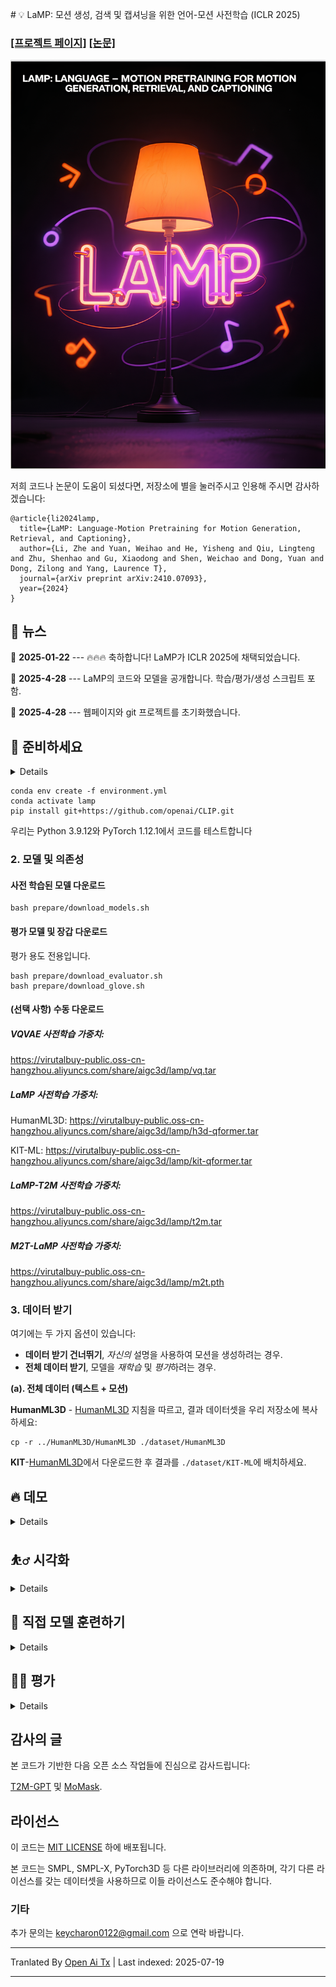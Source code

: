 <translate-content># :bulb: LaMP: 모션 생성, 검색 및 캡셔닝을 위한 언어-모션 사전학습 (ICLR 2025)
### [[프로젝트 페이지]](https://aigc3d.github.io/LaMP/) [[논문]](https://arxiv.org/abs/2410.07093)
![teaser_image](https://github.com/gentlefress/LaMP/blob/main/teaser.png)

저희 코드나 논문이 도움이 되셨다면, 저장소에 별을 눌러주시고 인용해 주시면 감사하겠습니다:</translate-content>
```
@article{li2024lamp,
  title={LaMP: Language-Motion Pretraining for Motion Generation, Retrieval, and Captioning},
  author={Li, Zhe and Yuan, Weihao and He, Yisheng and Qiu, Lingteng and Zhu, Shenhao and Gu, Xiaodong and Shen, Weichao and Dong, Yuan and Dong, Zilong and Yang, Laurence T},
  journal={arXiv preprint arXiv:2410.07093},
  year={2024}
}
```
## :postbox: 뉴스
📢 **2025-01-22** --- 🔥🔥🔥 축하합니다! LaMP가 ICLR 2025에 채택되었습니다.

📢 **2025-4-28** --- LaMP의 코드와 모델을 공개합니다. 학습/평가/생성 스크립트 포함.

📢 **2025-4-28** --- 웹페이지와 git 프로젝트를 초기화했습니다.  


## :1st_place_medal: 준비하세요

<details>
  
### 1. Conda 환경</details>

```
conda env create -f environment.yml
conda activate lamp
pip install git+https://github.com/openai/CLIP.git
```
<translate-content>우리는 Python 3.9.12와 PyTorch 1.12.1에서 코드를 테스트합니다

### 2. 모델 및 의존성

#### 사전 학습된 모델 다운로드</translate-content>
```
bash prepare/download_models.sh
```
#### 평가 모델 및 장갑 다운로드  
평가 용도 전용입니다.

```
bash prepare/download_evaluator.sh
bash prepare/download_glove.sh
```
#### (선택 사항) 수동 다운로드  
##### VQVAE 사전학습 가중치:  
https://virutalbuy-public.oss-cn-hangzhou.aliyuncs.com/share/aigc3d/lamp/vq.tar  
##### LaMP 사전학습 가중치:  
HumanML3D: https://virutalbuy-public.oss-cn-hangzhou.aliyuncs.com/share/aigc3d/lamp/h3d-qformer.tar  

KIT-ML: https://virutalbuy-public.oss-cn-hangzhou.aliyuncs.com/share/aigc3d/lamp/kit-qformer.tar  
##### LaMP-T2M 사전학습 가중치:  
https://virutalbuy-public.oss-cn-hangzhou.aliyuncs.com/share/aigc3d/lamp/t2m.tar  
##### M2T-LaMP 사전학습 가중치:  
https://virutalbuy-public.oss-cn-hangzhou.aliyuncs.com/share/aigc3d/lamp/m2t.pth  
### 3. 데이터 받기  

여기에는 두 가지 옵션이 있습니다:  
* **데이터 받기 건너뛰기**, *자신의* 설명을 사용하여 모션을 생성하려는 경우.  
* **전체 데이터 받기**, 모델을 *재학습* 및 *평가*하려는 경우.  

**(a). 전체 데이터 (텍스트 + 모션)**  

**HumanML3D** - [HumanML3D](https://github.com/EricGuo5513/HumanML3D.git) 지침을 따르고, 결과 데이터셋을 우리 저장소에 복사하세요:


```
cp -r ../HumanML3D/HumanML3D ./dataset/HumanML3D
```
**KIT**-[HumanML3D](https://github.com/EricGuo5513/HumanML3D.git)에서 다운로드한 후 결과를 `./dataset/KIT-ML`에 배치하세요.

#### 

</details>

## :fire: 데모
<details>

### (a) 단일 프롬프트에서 생성하기
```
python gen_t2m.py --gpu_id 1 --ext exp1 --text_prompt "A person is running on a treadmill."
```
### (b) 프롬프트 파일에서 생성하기
프롬프트 파일 예시는 `./assets/text_prompt.txt`에 있습니다. 각 줄마다 `<텍스트 설명>#<모션 길이>` 형식을 따라주세요. 모션 길이는 포즈의 개수를 나타내며, 정수여야 하고 4의 배수로 반올림됩니다. 본 연구에서는 모션이 20fps입니다.

만약 `<텍스트 설명>#NA`로 작성하면, 모델이 길이를 결정합니다. 한 개의 **NA**가 있으면 나머지도 모두 자동으로 **NA**가 됩니다.

```
python gen_t2m.py --gpu_id 1 --ext exp2 --text_path ./assets/text_prompt.txt
```
몇 가지 추가로 관심 있을 만한 파라미터:
* `--repeat_times`: 생성 시 복제 횟수, 기본값 `1`.
* `--motion_length`: 생성할 포즈 개수 지정, (a)에서만 적용 가능.

출력 파일들은 `./generation/<ext>/` 폴더에 저장됩니다. 파일은
* `numpy 파일`: (nframe, 22, 3) 형태의 생성된 모션, `./joints` 하위 폴더에 있음.
* `비디오 파일`: mp4 형식의 스틱 피겨 애니메이션, `./animation` 하위 폴더에 있음.
* `bvh 파일`: 생성된 모션의 bvh 파일, `./animation` 하위 폴더에 있음.

생성된 모션에 단순한 풋 IK를 적용했습니다. 접미사 `_ik`가 붙은 파일을 참고하세요. 때로는 잘 작동하지만, 실패할 때도 있습니다.
  
</details>

## :basketball_man: 시각화
<details>

모든 애니메이션은 수작업으로 블렌더에서 렌더링했습니다. 캐릭터는 [mixamo](https://www.mixamo.com/#/)에서 가져왔습니다. T-Pose 상태의 스켈레톤이 포함된 캐릭터를 다운로드해야 합니다.

### 리타게팅
리타게팅 시, rokoko는 발 부분에서 큰 오류를 일으키는 경우가 많았습니다. 반면, [keemap.rig.transfer](https://github.com/nkeeline/Keemap-Blender-Rig-ReTargeting-Addon/releases)는 보다 정밀한 리타게팅을 보여줍니다. [튜토리얼](https://www.youtube.com/watch?v=EG-VCMkVpxg)도 참고할 수 있습니다.

다음 단계를 따르세요:
* github에서 keemap.rig.transfer를 다운로드하여 블렌더에 설치합니다.
* 모션 파일(.bvh)과 캐릭터 파일(.fbx)을 블렌더에 불러옵니다.
* 소스와 대상 스켈레톤을 `Shift + 선택`합니다. (Rest Position일 필요 없음)
* `포즈 모드`로 전환한 후, 뷰 윈도우 우측 상단의 `KeeMapRig` 도구를 펼칩니다.
* `bone mapping file`에 `./assets/mapping.json`(작동하지 않으면 `mapping6.json`)을 지정하고 `Read In Bone Mapping File`을 클릭합니다. 이 파일은 저희가 수작업으로 만들었으며 대부분의 mixamo 캐릭터에 적용 가능합니다.
* (선택 사항) 본 매핑과 회전을 직접 수정하여 자신만의 캐릭터에 맞게 조정할 수 있습니다. `Save Bone Mapping File`은 현재 매핑 설정을 로컬 파일에 저장합니다.
* `Number of Samples`, `Source Rig`, `Destination Rig Name`을 조정합니다.
* `Transfer Animation from Source Destination`을 클릭하고 몇 초 기다립니다.

다른 리타게팅 도구는 시도하지 않았습니다. 더 유용한 도구를 발견하면 댓글로 알려주세요.

</details>

## :flashlight: 직접 모델 훈련하기
<details>


**주의**: 마스크드/잔차(transformers) 훈련 전에 VQ-VAE를 반드시 먼저 훈련해야 합니다. 후자의 두 모델은 동시에 훈련 가능 합니다.

### VQ-VAE 훈련
스크립트를 실행하려면 평가용 모델도 다운로드해야 할 수 있습니다.


```
python train_vq.py --name vq_name --gpu_id 1 --dataset_name t2m --batch_size 256  --max_epoch 50 --quantize_dropout_prob 0.2 --gamma 0.05
```
### LaMP 훈련

```
python train_lamp.py --name lamp_name --gpu_id 2 --dataset_name t2m --batch_size 64 --vq_name vq_name
```
### 마스크드 트랜스포머 훈련하기

```
python train_t2m_transformer.py --name mtrans_name --gpu_id 2 --dataset_name t2m --batch_size 64 --vq_name vq_name
```
<translate-content>
* `--dataset_name`: 모션 데이터셋, HumanML3D의 경우 `t2m`, KIT-ML의 경우 `kit`.  
* `--name`: 모델 이름 지정. `./checkpoints/<dataset_name>/<name>` 경로에 모델 공간이 생성됩니다.
* `--gpu_id`: GPU 아이디.
* `--batch_size`: vq 학습 시 `512` 사용. 마스크드/잔여 변환기에서는 HumanML3D에 `64`, KIT-ML에 `16` 사용.
* `--quantize_drop_prob`: 양자화 드롭아웃 비율, `0.2` 사용.
* `--vq_name`: 마스크드/잔여 변환기 학습 시 토크나이징에 사용할 vq 모델 이름 지정 필요.
* `--cond_drop_prob`: 조건 드롭 비율, 분류기 없는 가이던스용. `0.2` 사용.

모든 사전 학습된 모델과 중간 결과는 `./checkpoints/<dataset_name>/<name>` 경로에 저장됩니다.

### Train M2T</translate-content>
```
python train_m2t.py --exp-name M2T --num-layers 12 --batch-size 80 --embed-dim-gpt 1024 --nb-code 512 --n-head-gpt 16 --block-size 51 --ff-rate 4 --drop-out-rate 0.1 --resume-pth your_own_vqvae --vq-name VQVAE --out-dir ./output --total-iter 150000 --lr-scheduler 75000 --lr 0.00005 --dataname kit --down-t 2 --depth 3 --quantizer ema_reset --eval-iter 10000 --pkeep 0.5 --dilation-growth-rate 3 --vq-act relu
```
<translate-content>
</details>

## :artist: 평가
<details>

### VQ-VAE 재구성 평가:
HumanML3D:</translate-content>
```
python eval_t2m_vq.py --gpu_id 0 --name  --dataset_name t2m

```
KIT-ML:
```
python eval_t2m_vq.py --gpu_id 0 --name  --dataset_name kit
```
### LaMP-T2M 평가:
HumanML3D:

```
python eval_t2m_trans_res.py --res_name mtrans_name --dataset_name t2m --name eval_name --gpu_id 1 --cond_scale 4 --time_steps 10 --ext evaluation
```
KIT-ML:
```
python eval_t2m_trans_res.py --res_name mtrans_name_k --dataset_name kit --name eval_name_k --gpu_id 0 --cond_scale 2 --time_steps 10 --ext evaluation
```
* `--res_name`: `residual transformer` 모델 이름입니다.  
* `--name`: `masked transformer` 모델 이름입니다.  
* `--cond_scale`: 클래스-프리 가이드의 스케일입니다.  
* `--time_steps`: 추론을 위한 반복 횟수입니다.  
* `--ext`: 평가 결과 저장 파일 이름입니다.  
* `--which_epoch`: `masked transformer`의 체크포인트 이름입니다.  

최종 평가 결과는 `./checkpoints/<dataset_name>/<name>/eval/<ext>.log`에 저장됩니다.  

### LaMP-M2T 평가:

```
python M2T_eval.py --exp-name Test_M2T --num-layers 9 --batch-size 1 --embed-dim-gpt 1024 --nb-code 512 --n-head-gpt 16 --block-size 51 --ff-rate 4 --drop-out-rate 0.1 --resume-pth your_own_vqvae --vq-name VQVAE --out-dir ./output --total-iter 150000 --lr-scheduler 75000 --lr 0.0001 --dataname t2m --down-t 2 --depth 3 --quantizer ema_reset --eval-iter 10000 --pkeep 0.5 --dilation-growth-rate 3 --vq-act relu --resume-trans your_own_m2t
```
LaMP-BertScore 메트릭은 먼저 LaMP-M2T를 사용하여 합성된 모션의 텍스트 설명을 생성한 후, 생성된 설명과 실제 텍스트 간의 BertScore를 계산하여 산출됩니다.

</details>

## 감사의 글

본 코드가 기반한 다음 오픈 소스 작업들에 진심으로 감사드립니다:

[T2M-GPT](https://github.com/Mael-zys/T2M-GPT) 및 [MoMask](https://github.com/EricGuo5513/momask-codes/tree/main).

## 라이선스
이 코드는 [MIT LICENSE](https://github.com/gentlefress/LaMP/blob/main/LICENSE.md) 하에 배포됩니다.

본 코드는 SMPL, SMPL-X, PyTorch3D 등 다른 라이브러리에 의존하며, 각기 다른 라이선스를 갖는 데이터셋을 사용하므로 이들 라이선스도 준수해야 합니다.

### 기타
추가 문의는 keycharon0122@gmail.com 으로 연락 바랍니다.




---


Tranlated By [Open Ai Tx](https://github.com/OpenAiTx/OpenAiTx) | Last indexed: 2025-07-19


---